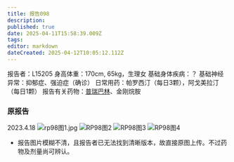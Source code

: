 ```yaml
---
title: 报告098
description: 
published: true
date: 2025-04-11T15:58:39.009Z
tags: 
editor: markdown
dateCreated: 2025-04-12T10:05:12.112Z
---
```


报告者：L15205
身高体重：170cm, 65kg，生理女
基础身体疾病：？
基础神经异常：抑郁症、强迫症（确诊）
日常用药：帕罗西汀（每日3颗），阿戈美拉汀（每日1颗）
报告有关药物：[普瑞巴林](/PR80/)、金刚烷胺

### 原报告
2023.4.18
![rp98图1.jpg](/imgs/rp98图1.jpg)
![RP98图2](/imgs/rp98图2.jpg)
![RP98图3](/imgs/rp98图3.jpg)
![RP98图4](/imgs/rp98图4.jpg)

- 报告图片模糊不清，且报告者已无法找到清晰版本，故直接原图上传。不过药物及剂量尚可辨认。
